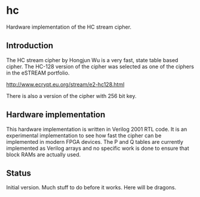 # hc #
Hardware implementation of the HC stream cipher.

## Introduction ##

The HC stream cipher by Hongjun Wu is a very fast, state table based
cipher. The HC-128 version of the cipher was selected as one of the
ciphers in the eSTREAM portfolio.

http://www.ecrypt.eu.org/stream/e2-hc128.html

There is also a version of the cipher with 256 bit key.


## Hardware implementation ##

This hardware implementation is written in Verilog 2001 RTL code. It is
an experimental implementation to see how fast the cipher can be
implemented in modern FPGA devices. The P and Q tables are currently
implemented as Verilog arrays and no specific work is done to ensure
that block RAMs are actually used.


## Status ##

Initial version. Much stuff to do before it works. Here will be dragons.
